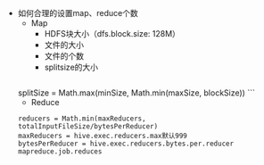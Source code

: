 - 如何合理的设置map、reduce个数
    - Map
        - HDFS块大小（dfs.block.size: 128M）
        - 文件的大小
        - 文件的个数
        - splitsize的大小
        ```
	splitSize = Math.max(minSize, Math.min(maxSize, blockSize))
        ```
    - Reduce
    ```
    reducers = Math.min(maxReducers, totalInputFileSize/bytesPerReducer)
    maxReducers = hive.exec.reducers.max默认999
    bytesPerReducer = hive.exec.reducers.bytes.per.reducer 
    mapreduce.job.reduces
